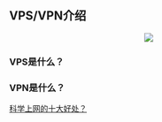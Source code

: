## VPS/VPN介绍

<div align="center">
    <img src="https://raw.githubusercontent.com/ckjbug/Hacking/master/VPS_VPN/VPN1.JPG">
    <br>
</div>

### VPS是什么？

### VPN是什么？

[科学上网的十大好处？](https://www.makeuseof.com/tag/reasons-to-use-vpn/)

